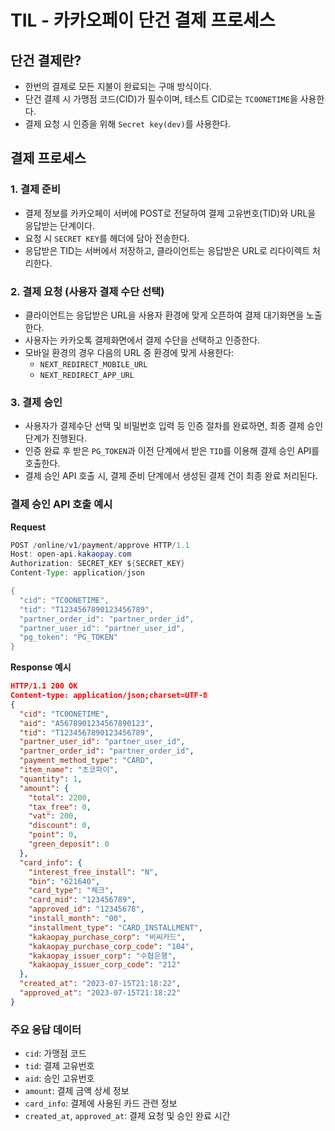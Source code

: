 # TIL - 카카오페이 단건 결제 프로세스

## 단건 결제란?
- 한번의 결제로 모든 지불이 완료되는 구매 방식이다.
- 단건 결제 시 가맹점 코드(CID)가 필수이며, 테스트 CID로는 `TC0ONETIME`을 사용한다.
- 결제 요청 시 인증을 위해 `Secret key(dev)`를 사용한다.

## 결제 프로세스

### 1. 결제 준비
- 결제 정보를 카카오페이 서버에 POST로 전달하여 결제 고유번호(TID)와 URL을 응답받는 단계이다.
- 요청 시 `SECRET KEY`를 헤더에 담아 전송한다.
- 응답받은 TID는 서버에서 저장하고, 클라이언트는 응답받은 URL로 리다이렉트 처리한다.

### 2. 결제 요청 (사용자 결제 수단 선택)
- 클라이언트는 응답받은 URL을 사용자 환경에 맞게 오픈하여 결제 대기화면을 노출한다.
- 사용자는 카카오톡 결제화면에서 결제 수단을 선택하고 인증한다.
- 모바일 환경의 경우 다음의 URL 중 환경에 맞게 사용한다:
  - `NEXT_REDIRECT_MOBILE_URL`
  - `NEXT_REDIRECT_APP_URL`

### 3. 결제 승인
- 사용자가 결제수단 선택 및 비밀번호 입력 등 인증 절차를 완료하면, 최종 결제 승인 단계가 진행된다.
- 인증 완료 후 받은 `PG_TOKEN`과 이전 단계에서 받은 `TID`를 이용해 결제 승인 API를 호출한다.
- 결제 승인 API 호출 시, 결제 준비 단계에서 생성된 결제 건이 최종 완료 처리된다.

### 결제 승인 API 호출 예시

**Request**
```java
POST /online/v1/payment/approve HTTP/1.1
Host: open-api.kakaopay.com
Authorization: SECRET_KEY ${SECRET_KEY}
Content-Type: application/json

{
  "cid": "TC0ONETIME",
  "tid": "T1234567890123456789",
  "partner_order_id": "partner_order_id",
  "partner_user_id": "partner_user_id",
  "pg_token": "PG_TOKEN"
}
```

**Response 예시**
```json
HTTP/1.1 200 OK
Content-type: application/json;charset=UTF-8
{
  "cid": "TC0ONETIME",
  "aid": "A5678901234567890123",
  "tid": "T1234567890123456789",
  "partner_user_id": "partner_user_id",
  "partner_order_id": "partner_order_id",
  "payment_method_type": "CARD",
  "item_name": "초코파이",
  "quantity": 1,
  "amount": {
    "total": 2200,
    "tax_free": 0,
    "vat": 200,
    "discount": 0,
    "point": 0,
    "green_deposit": 0
  },
  "card_info": {
    "interest_free_install": "N",
    "bin": "621640",
    "card_type": "체크",
    "card_mid": "123456789",
    "approved_id": "12345678",
    "install_month": "00",
    "installment_type": "CARD_INSTALLMENT",
    "kakaopay_purchase_corp": "비씨카드",
    "kakaopay_purchase_corp_code": "104",
    "kakaopay_issuer_corp": "수협은행",
    "kakaopay_issuer_corp_code": "212"
  },
  "created_at": "2023-07-15T21:18:22",
  "approved_at": "2023-07-15T21:18:22"
}
```

### 주요 응답 데이터
- `cid`: 가맹점 코드
- `tid`: 결제 고유번호
- `aid`: 승인 고유번호
- `amount`: 결제 금액 상세 정보
- `card_info`: 결제에 사용된 카드 관련 정보
- `created_at`, `approved_at`: 결제 요청 및 승인 완료 시간

